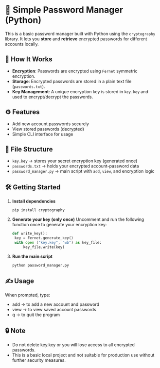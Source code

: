 # 🔐 Simple Password Manager (Python)

This is a basic password manager built with Python using the `cryptography` library. It lets you **store** and **retrieve** encrypted passwords for different accounts locally.

## 🧠 How It Works

- **Encryption**: Passwords are encrypted using `Fernet` symmetric encryption.
- **Storage**: Encrypted passwords are stored in a plain text file (`passwords.txt`).
- **Key Management**: A unique encryption key is stored in `key.key` and used to encrypt/decrypt the passwords.

## ⚙️ Features

- Add new account passwords securely
- View stored passwords (decrypted)
- Simple CLI interface for usage

## 📂 File Structure

- `key.key` → stores your secret encryption key (generated once)
- `passwords.txt` → holds your encrypted account-password data
- `password_manager.py` → main script with `add`, `view`, and encryption logic

## 🛠️ Getting Started

1. **Install dependencies**
   ```bash
   pip install cryptography
   ```
2. **Generate your key (only once)**
   Uncomment and run the following function once to generate your encryption key:
   ```python
   def write_key():
    key = Fernet.generate_key()
    with open ("key.key", "wb") as key_file:
        key_file.write(key)
   ```
3. **Run the main script**
   ```bash
   python password_manager.py
   ```

## ✍️ Usage

When prompted, type:
- add → to add a new account and password
- view → to view saved account passwords
- q → to quit the program

## 🔒 Note

- Do not delete key.key or you will lose access to all encrypted passwords.
- This is a basic local project and not suitable for production use without further security measures.


